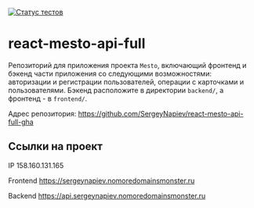 [![Статус тестов](../../actions/workflows/tests.yml/badge.svg)](../../actions/workflows/tests.yml)

# react-mesto-api-full
Репозиторий для приложения проекта `Mesto`, включающий фронтенд и бэкенд части приложения со следующими возможностями: авторизации и регистрации пользователей, операции с карточками и пользователями. Бэкенд расположите в директории `backend/`, а фронтенд - в `frontend/`. 

Адрес репозитория: https://github.com/SergeyNapiev/react-mesto-api-full-gha

## Ссылки на проект

IP 158.160.131.165

Frontend https://sergeynapiev.nomoredomainsmonster.ru

Backend https://api.sergeynapiev.nomoredomainsmonster.ru